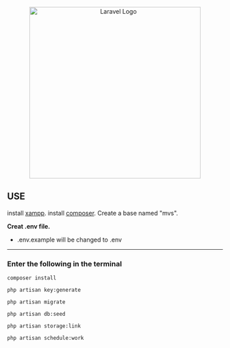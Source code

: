 <p align="center"><a href="https://laravel.com" target="_blank"><img src="https://raw.githubusercontent.com/laravel/art/master/logo-lockup/5%20SVG/2%20CMYK/1%20Full%20Color/laravel-logolockup-cmyk-red.svg" width="400" alt="Laravel Logo"></a></p>


## USE

install [xampp](https://www.apachefriends.org/ru/index.html).
install [composer](https://getcomposer.org/Composer-Setup.exe).
Create a base named "mvs".

**Creat .env file.**
  * .env.example will be changed to .env
___
### Enter the following in the terminal
```
composer install
```
```
php artisan key:generate
```
```
php artisan migrate
```
```
php artisan db:seed
```
```
php artisan storage:link
```
```
php artisan schedule:work
```

